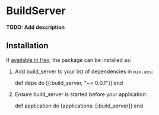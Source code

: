 # BuildServer

**TODO: Add description**

## Installation

If [available in Hex](https://hex.pm/docs/publish), the package can be installed as:

  1. Add build_server to your list of dependencies in `mix.exs`:

        def deps do
          [{:build_server, "~> 0.0.1"}]
        end

  2. Ensure build_server is started before your application:

        def application do
          [applications: [:build_server]]
        end

